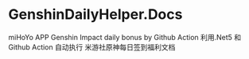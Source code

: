 # GenshinDailyHelper.Docs
miHoYo APP Genshin Impact daily bonus by Github Action 利用.Net5 和 Github Action 自动执行 米游社原神每日签到福利文档
